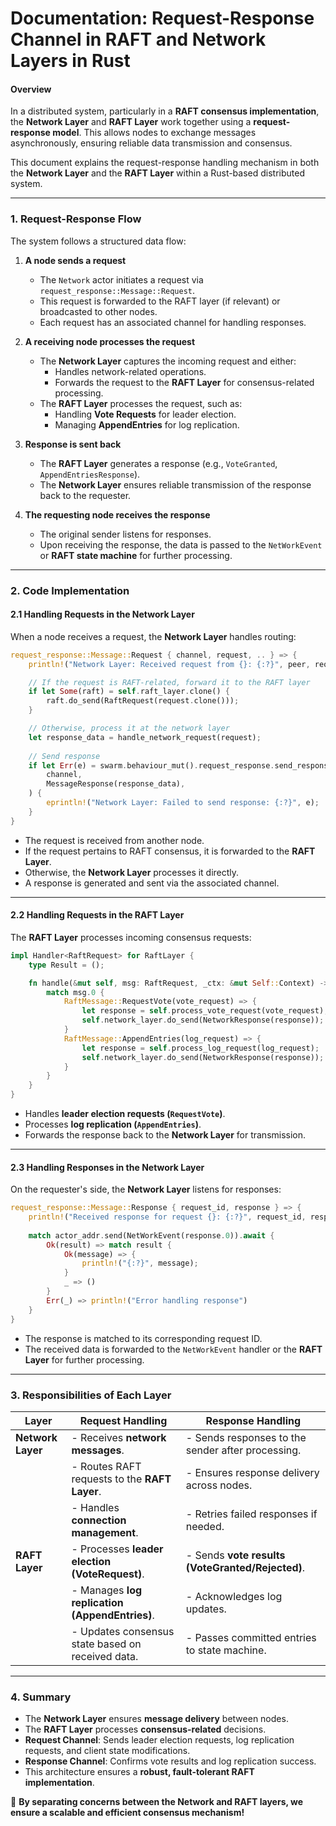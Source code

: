 # **Documentation: Request-Response Channel in RAFT and Network Layers in Rust**

#### **Overview**
In a distributed system, particularly in a **RAFT consensus implementation**, the **Network Layer** and **RAFT Layer** work together using a **request-response model**. This allows nodes to exchange messages asynchronously, ensuring reliable data transmission and consensus.

This document explains the request-response handling mechanism in both the **Network Layer** and the **RAFT Layer** within a Rust-based distributed system.

---

### **1. Request-Response Flow**
The system follows a structured data flow:

1. **A node sends a request**  
   - The `Network` actor initiates a request via `request_response::Message::Request`.  
   - This request is forwarded to the RAFT layer (if relevant) or broadcasted to other nodes.  
   - Each request has an associated channel for handling responses.

2. **A receiving node processes the request**  
   - The **Network Layer** captures the incoming request and either:
     - Handles network-related operations.
     - Forwards the request to the **RAFT Layer** for consensus-related processing.
   - The **RAFT Layer** processes the request, such as:
     - Handling **Vote Requests** for leader election.
     - Managing **AppendEntries** for log replication.

3. **Response is sent back**  
   - The **RAFT Layer** generates a response (e.g., `VoteGranted`, `AppendEntriesResponse`).  
   - The **Network Layer** ensures reliable transmission of the response back to the requester.

4. **The requesting node receives the response**  
   - The original sender listens for responses.  
   - Upon receiving the response, the data is passed to the `NetWorkEvent` or **RAFT state machine** for further processing.

---

### **2. Code Implementation**
#### **2.1 Handling Requests in the Network Layer**
When a node receives a request, the **Network Layer** handles routing:

```rust
request_response::Message::Request { channel, request, .. } => {
    println!("Network Layer: Received request from {}: {:?}", peer, request);

    // If the request is RAFT-related, forward it to the RAFT layer
    if let Some(raft) = self.raft_layer.clone() {
        raft.do_send(RaftRequest(request.clone()));
    }

    // Otherwise, process it at the network layer
    let response_data = handle_network_request(request);
    
    // Send response
    if let Err(e) = swarm.behaviour_mut().request_response.send_response(
        channel,
        MessageResponse(response_data),
    ) {
        eprintln!("Network Layer: Failed to send response: {:?}", e);
    }
}
```

- The request is received from another node.
- If the request pertains to RAFT consensus, it is forwarded to the **RAFT Layer**.
- Otherwise, the **Network Layer** processes it directly.
- A response is generated and sent via the associated channel.

---

#### **2.2 Handling Requests in the RAFT Layer**
The **RAFT Layer** processes incoming consensus requests:

```rust
impl Handler<RaftRequest> for RaftLayer {
    type Result = ();

    fn handle(&mut self, msg: RaftRequest, _ctx: &mut Self::Context) -> Self::Result {
        match msg.0 {
            RaftMessage::RequestVote(vote_request) => {
                let response = self.process_vote_request(vote_request);
                self.network_layer.do_send(NetworkResponse(response));
            }
            RaftMessage::AppendEntries(log_request) => {
                let response = self.process_log_request(log_request);
                self.network_layer.do_send(NetworkResponse(response));
            }
        }
    }
}
```

- Handles **leader election requests (`RequestVote`)**.
- Processes **log replication (`AppendEntries`)**.
- Forwards the response back to the **Network Layer** for transmission.

---

#### **2.3 Handling Responses in the Network Layer**
On the requester's side, the **Network Layer** listens for responses:

```rust
request_response::Message::Response { request_id, response } => {
    println!("Received response for request {}: {:?}", request_id, response);
    
    match actor_addr.send(NetWorkEvent(response.0)).await {
        Ok(result) => match result {
            Ok(message) => {
                println!("{:?}", message);
            }
            _ => ()
        }
        Err(_) => println!("Error handling response")
    }
}
```

- The response is matched to its corresponding request ID.
- The received data is forwarded to the `NetWorkEvent` handler or the **RAFT Layer** for further processing.

---

### **3. Responsibilities of Each Layer**
| **Layer**        | **Request Handling**                                  | **Response Handling**                               |
|-----------------|------------------------------------------------------|--------------------------------------------------|
| **Network Layer** | - Receives **network messages**.                    | - Sends responses to the sender after processing. |
|                 | - Routes RAFT requests to the **RAFT Layer**.         | - Ensures response delivery across nodes.        |
|                 | - Handles **connection management**.                 | - Retries failed responses if needed.            |
| **RAFT Layer**   | - Processes **leader election (VoteRequest)**.       | - Sends **vote results (VoteGranted/Rejected)**. |
|                 | - Manages **log replication (AppendEntries)**.       | - Acknowledges log updates.                      |
|                 | - Updates consensus state based on received data.    | - Passes committed entries to state machine.     |

---

### **4. Summary**
- The **Network Layer** ensures **message delivery** between nodes.
- The **RAFT Layer** processes **consensus-related** decisions.
- **Request Channel**: Sends leader election requests, log replication requests, and client state modifications.
- **Response Channel**: Confirms vote results and log replication success.
- This architecture ensures a **robust, fault-tolerant RAFT implementation**.

🚀 **By separating concerns between the Network and RAFT layers, we ensure a scalable and efficient consensus mechanism!**